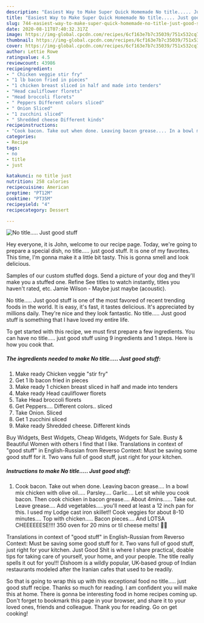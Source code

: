 ```yaml
---
description: "Easiest Way to Make Super Quick Homemade No title..... Just good stuff"
title: "Easiest Way to Make Super Quick Homemade No title..... Just good stuff"
slug: 744-easiest-way-to-make-super-quick-homemade-no-title-just-good-stuff
date: 2020-08-11T07:40:32.317Z
image: https://img-global.cpcdn.com/recipes/6cf163e7b7c35039/751x532cq70/no-title-just-good-stuff-recipe-main-photo.jpg
thumbnail: https://img-global.cpcdn.com/recipes/6cf163e7b7c35039/751x532cq70/no-title-just-good-stuff-recipe-main-photo.jpg
cover: https://img-global.cpcdn.com/recipes/6cf163e7b7c35039/751x532cq70/no-title-just-good-stuff-recipe-main-photo.jpg
author: Lettie Rowe
ratingvalue: 4.5
reviewcount: 43986
recipeingredient:
- " Chicken veggie stir fry"
- "1 lb bacon fried in pieces"
- "1 chicken breast sliced in half and made into tenders"
- "Head cauliflower florets"
- "Head broccoli florets"
- " Peppers Different colors sliced"
- " Onion Sliced"
- "1 zucchini sliced"
- " Shredded cheese Different kinds"
recipeinstructions:
- "Cook bacon. Take out when done. Leaving bacon grease.... In a bowl mix chicken with olive oil..... Parsley.... Garlic.... Let sit while you cook bacon. Then cook chicken in bacon grease.... About 4mins...... Take out. Leave grease.... Add vegetables.....you&#39;ll need at least a 12 inch pan for this. I used my Lodge cast iron skillet!! Cook veggies for about 8-10 minutes.... Top with chicken..... Bacon pieces.... And LOTSA CHEEEEEESE!!!! 350 oven for 20 mins or til cheese melts! 🥰🥰"
categories:
- Recipe
tags:
- no
- title
- just

katakunci: no title just 
nutrition: 258 calories
recipecuisine: American
preptime: "PT12M"
cooktime: "PT35M"
recipeyield: "4"
recipecategory: Dessert

---
```



![No title..... Just good stuff](https://img-global.cpcdn.com/recipes/6cf163e7b7c35039/751x532cq70/no-title-just-good-stuff-recipe-main-photo.jpg)

Hey everyone, it is John, welcome to our recipe page. Today, we're going to prepare a special dish, no title..... just good stuff. It is one of my favorites. This time, I'm gonna make it a little bit tasty. This is gonna smell and look delicious.

Samples of our custom stuffed dogs. Send a picture of your dog and they&#39;ll make you a stuffed one. Refine See titles to watch instantly, titles you haven&#39;t rated, etc. Jamie Wilson - Maybe just maybe (acoustic).

No title..... Just good stuff is one of the most favored of recent trending foods in the world. It is easy, it's fast, it tastes delicious. It's appreciated by millions daily. They're nice and they look fantastic. No title..... Just good stuff is something that I have loved my entire life.


To get started with this recipe, we must first prepare a few ingredients. You can have no title..... just good stuff using 9 ingredients and 1 steps. Here is how you cook that.

<!--inarticleads1-->

##### The ingredients needed to make No title..... Just good stuff:

1. Make ready  Chicken veggie &#34;stir fry&#34;
1. Get 1 lb bacon fried in pieces
1. Make ready 1 chicken breast sliced in half and made into tenders
1. Make ready Head cauliflower florets
1. Take Head broccoli florets
1. Get  Peppers.... Different colors.. sliced
1. Take  Onion. Sliced
1. Get 1 zucchini sliced
1. Make ready  Shredded cheese. Different kinds


Buy Widgets, Best Widgets, Cheap Widgets, Widgets for Sale. Busty &amp; Beautiful Women with others I find that I like. Translations in context of &#34;good stuff&#34; in English-Russian from Reverso Context: Must be saving some good stuff for it. Two vans full of good stuff, just right for your kitchen. 

<!--inarticleads2-->

##### Instructions to make No title..... Just good stuff:

1. Cook bacon. Take out when done. Leaving bacon grease.... In a bowl mix chicken with olive oil..... Parsley.... Garlic.... Let sit while you cook bacon. Then cook chicken in bacon grease.... About 4mins...... Take out. Leave grease.... Add vegetables.....you&#39;ll need at least a 12 inch pan for this. I used my Lodge cast iron skillet!! Cook veggies for about 8-10 minutes.... Top with chicken..... Bacon pieces.... And LOTSA CHEEEEEESE!!!! 350 oven for 20 mins or til cheese melts! 🥰🥰


Translations in context of &#34;good stuff&#34; in English-Russian from Reverso Context: Must be saving some good stuff for it. Two vans full of good stuff, just right for your kitchen. Just Good Shit is where I share practical, doable tips for taking care of yourself, your home, and your people. The title really spells it out for you!!! Dishoom is a wildly popular, UK-based group of Indian restaurants modeled after the Iranian cafes that used to be readily. 

So that is going to wrap this up with this exceptional food no title..... just good stuff recipe. Thanks so much for reading. I am confident you will make this at home. There is gonna be interesting food in home recipes coming up. Don't forget to bookmark this page in your browser, and share it to your loved ones, friends and colleague. Thank you for reading. Go on get cooking!
